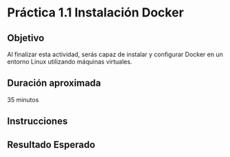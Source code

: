 # Práctica 1.1 Instalación Docker


## Objetivo 
Al finalizar esta actividad, serás capaz de instalar y configurar Docker en un entorno Linux utilizando máquinas virtuales.

## Duración aproximada
35 minutos

## Instrucciones

## Resultado Esperado

